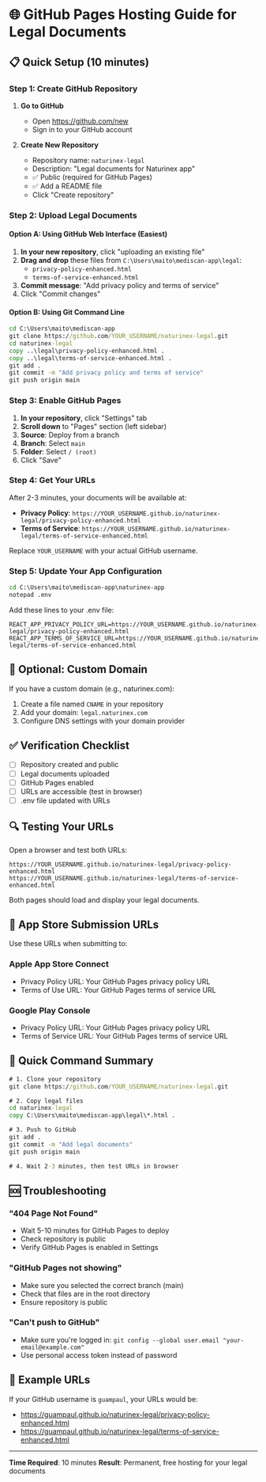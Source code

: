 # 🌐 GitHub Pages Hosting Guide for Legal Documents

## 📋 Quick Setup (10 minutes)

### Step 1: Create GitHub Repository

1. **Go to GitHub**
   - Open https://github.com/new
   - Sign in to your GitHub account

2. **Create New Repository**
   - Repository name: `naturinex-legal`
   - Description: "Legal documents for Naturinex app"
   - ✅ Public (required for GitHub Pages)
   - ✅ Add a README file
   - Click "Create repository"

### Step 2: Upload Legal Documents

#### Option A: Using GitHub Web Interface (Easiest)

1. **In your new repository**, click "uploading an existing file"
2. **Drag and drop** these files from `C:\Users\maito\mediscan-app\legal`:
   - `privacy-policy-enhanced.html`
   - `terms-of-service-enhanced.html`
3. **Commit message**: "Add privacy policy and terms of service"
4. Click "Commit changes"

#### Option B: Using Git Command Line

```cmd
cd C:\Users\maito\mediscan-app
git clone https://github.com/YOUR_USERNAME/naturinex-legal.git
cd naturinex-legal
copy ..\legal\privacy-policy-enhanced.html .
copy ..\legal\terms-of-service-enhanced.html .
git add .
git commit -m "Add privacy policy and terms of service"
git push origin main
```

### Step 3: Enable GitHub Pages

1. **In your repository**, click "Settings" tab
2. **Scroll down** to "Pages" section (left sidebar)
3. **Source**: Deploy from a branch
4. **Branch**: Select `main`
5. **Folder**: Select `/ (root)`
6. Click "Save"

### Step 4: Get Your URLs

After 2-3 minutes, your documents will be available at:

- **Privacy Policy**: `https://YOUR_USERNAME.github.io/naturinex-legal/privacy-policy-enhanced.html`
- **Terms of Service**: `https://YOUR_USERNAME.github.io/naturinex-legal/terms-of-service-enhanced.html`

Replace `YOUR_USERNAME` with your actual GitHub username.

### Step 5: Update Your App Configuration

```cmd
cd C:\Users\maito\mediscan-app\naturinex-app
notepad .env
```

Add these lines to your .env file:
```
REACT_APP_PRIVACY_POLICY_URL=https://YOUR_USERNAME.github.io/naturinex-legal/privacy-policy-enhanced.html
REACT_APP_TERMS_OF_SERVICE_URL=https://YOUR_USERNAME.github.io/naturinex-legal/terms-of-service-enhanced.html
```

## 🎨 Optional: Custom Domain

If you have a custom domain (e.g., naturinex.com):

1. Create a file named `CNAME` in your repository
2. Add your domain: `legal.naturinex.com`
3. Configure DNS settings with your domain provider

## ✅ Verification Checklist

- [ ] Repository created and public
- [ ] Legal documents uploaded
- [ ] GitHub Pages enabled
- [ ] URLs are accessible (test in browser)
- [ ] .env file updated with URLs

## 🔍 Testing Your URLs

Open a browser and test both URLs:
```
https://YOUR_USERNAME.github.io/naturinex-legal/privacy-policy-enhanced.html
https://YOUR_USERNAME.github.io/naturinex-legal/terms-of-service-enhanced.html
```

Both pages should load and display your legal documents.

## 📱 App Store Submission URLs

Use these URLs when submitting to:

### Apple App Store Connect
- Privacy Policy URL: Your GitHub Pages privacy policy URL
- Terms of Use URL: Your GitHub Pages terms of service URL

### Google Play Console
- Privacy Policy URL: Your GitHub Pages privacy policy URL
- Terms of Service URL: Your GitHub Pages terms of service URL

## 🚀 Quick Command Summary

```cmd
# 1. Clone your repository
git clone https://github.com/YOUR_USERNAME/naturinex-legal.git

# 2. Copy legal files
cd naturinex-legal
copy C:\Users\maito\mediscan-app\legal\*.html .

# 3. Push to GitHub
git add .
git commit -m "Add legal documents"
git push origin main

# 4. Wait 2-3 minutes, then test URLs in browser
```

## 🆘 Troubleshooting

### "404 Page Not Found"
- Wait 5-10 minutes for GitHub Pages to deploy
- Check repository is public
- Verify GitHub Pages is enabled in Settings

### "GitHub Pages not showing"
- Make sure you selected the correct branch (main)
- Check that files are in the root directory
- Ensure repository is public

### "Can't push to GitHub"
- Make sure you're logged in: `git config --global user.email "your-email@example.com"`
- Use personal access token instead of password

## 📝 Example URLs

If your GitHub username is `guampaul`, your URLs would be:
- https://guampaul.github.io/naturinex-legal/privacy-policy-enhanced.html
- https://guampaul.github.io/naturinex-legal/terms-of-service-enhanced.html

---

**Time Required**: 10 minutes
**Result**: Permanent, free hosting for your legal documents